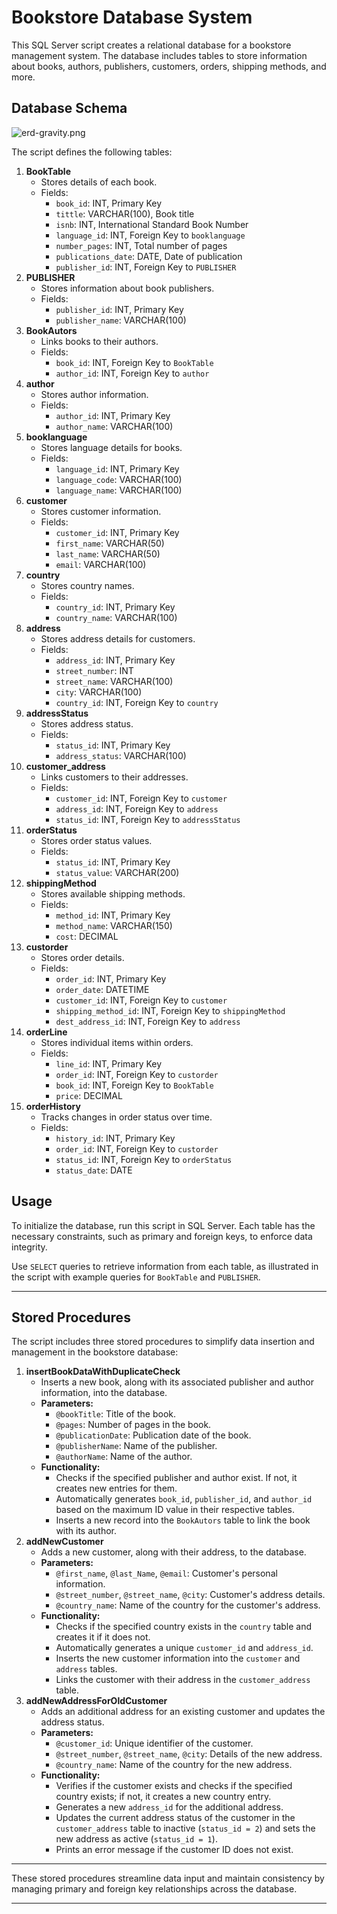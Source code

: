 # Bookstore Database System

This SQL Server script creates a relational database for a bookstore management system. The database includes tables to store information about books, authors, publishers, customers, orders, shipping methods, and more.

## Database Schema

![erd-gravity.png](/erd-gravity.png)

The script defines the following tables:

1. **BookTable**
    - Stores details of each book.
    - Fields:
        - `book_id`: INT, Primary Key
        - `tittle`: VARCHAR(100), Book title
        - `isnb`: INT, International Standard Book Number
        - `language_id`: INT, Foreign Key to `booklanguage`
        - `number_pages`: INT, Total number of pages
        - `publications_date`: DATE, Date of publication
        - `publisher_id`: INT, Foreign Key to `PUBLISHER`
2. **PUBLISHER**
    - Stores information about book publishers.
    - Fields:
        - `publisher_id`: INT, Primary Key
        - `publisher_name`: VARCHAR(100)
3. **BookAutors**
    - Links books to their authors.
    - Fields:
        - `book_id`: INT, Foreign Key to `BookTable`
        - `author_id`: INT, Foreign Key to `author`
4. **author**
    - Stores author information.
    - Fields:
        - `author_id`: INT, Primary Key
        - `author_name`: VARCHAR(100)
5. **booklanguage**
    - Stores language details for books.
    - Fields:
        - `language_id`: INT, Primary Key
        - `language_code`: VARCHAR(100)
        - `language_name`: VARCHAR(100)
6. **customer**
    - Stores customer information.
    - Fields:
        - `customer_id`: INT, Primary Key
        - `first_name`: VARCHAR(50)
        - `last_name`: VARCHAR(50)
        - `email`: VARCHAR(100)
7. **country**
    - Stores country names.
    - Fields:
        - `country_id`: INT, Primary Key
        - `country_name`: VARCHAR(100)
8. **address**
    - Stores address details for customers.
    - Fields:
        - `address_id`: INT, Primary Key
        - `street_number`: INT
        - `street_name`: VARCHAR(100)
        - `city`: VARCHAR(100)
        - `country_id`: INT, Foreign Key to `country`
9. **addressStatus**
    - Stores address status.
    - Fields:
        - `status_id`: INT, Primary Key
        - `address_status`: VARCHAR(100)
10. **customer_address**
    - Links customers to their addresses.
    - Fields:
        - `customer_id`: INT, Foreign Key to `customer`
        - `address_id`: INT, Foreign Key to `address`
        - `status_id`: INT, Foreign Key to `addressStatus`
11. **orderStatus**
    - Stores order status values.
    - Fields:
        - `status_id`: INT, Primary Key
        - `status_value`: VARCHAR(200)
12. **shippingMethod**
    - Stores available shipping methods.
    - Fields:
        - `method_id`: INT, Primary Key
        - `method_name`: VARCHAR(150)
        - `cost`: DECIMAL
13. **custorder**
    - Stores order details.
    - Fields:
        - `order_id`: INT, Primary Key
        - `order_date`: DATETIME
        - `customer_id`: INT, Foreign Key to `customer`
        - `shipping_method_id`: INT, Foreign Key to `shippingMethod`
        - `dest_address_id`: INT, Foreign Key to `address`
14. **orderLine**
    - Stores individual items within orders.
    - Fields:
        - `line_id`: INT, Primary Key
        - `order_id`: INT, Foreign Key to `custorder`
        - `book_id`: INT, Foreign Key to `BookTable`
        - `price`: DECIMAL
15. **orderHistory**
    - Tracks changes in order status over time.
    - Fields:
        - `history_id`: INT, Primary Key
        - `order_id`: INT, Foreign Key to `custorder`
        - `status_id`: INT, Foreign Key to `orderStatus`
        - `status_date`: DATE

## Usage

To initialize the database, run this script in SQL Server. Each table has the necessary constraints, such as primary and foreign keys, to enforce data integrity.

Use `SELECT` queries to retrieve information from each table, as illustrated in the script with example queries for `BookTable` and `PUBLISHER`.

---

## Stored Procedures

The script includes three stored procedures to simplify data insertion and management in the bookstore database:

1. **insertBookDataWithDuplicateCheck**
    - Inserts a new book, along with its associated publisher and author information, into the database.
    - **Parameters:**
        - `@bookTitle`: Title of the book.
        - `@pages`: Number of pages in the book.
        - `@publicationDate`: Publication date of the book.
        - `@publisherName`: Name of the publisher.
        - `@authorName`: Name of the author.
    - **Functionality:**
        - Checks if the specified publisher and author exist. If not, it creates new entries for them.
        - Automatically generates `book_id`, `publisher_id`, and `author_id` based on the maximum ID value in their respective tables.
        - Inserts a new record into the `BookAutors` table to link the book with its author.
2. **addNewCustomer**
    - Adds a new customer, along with their address, to the database.
    - **Parameters:**
        - `@first_name`, `@last_Name`, `@email`: Customer's personal information.
        - `@street_number`, `@street_name`, `@city`: Customer's address details.
        - `@country_name`: Name of the country for the customer's address.
    - **Functionality:**
        - Checks if the specified country exists in the `country` table and creates it if it does not.
        - Automatically generates a unique `customer_id` and `address_id`.
        - Inserts the new customer information into the `customer` and `address` tables.
        - Links the customer with their address in the `customer_address` table.
3. **addNewAddressForOldCustomer**
    - Adds an additional address for an existing customer and updates the address status.
    - **Parameters:**
        - `@customer_id`: Unique identifier of the customer.
        - `@street_number`, `@street_name`, `@city`: Details of the new address.
        - `@country_name`: Name of the country for the new address.
    - **Functionality:**
        - Verifies if the customer exists and checks if the specified country exists; if not, it creates a new country entry.
        - Generates a new `address_id` for the additional address.
        - Updates the current address status of the customer in the `customer_address` table to inactive (`status_id = 2`) and sets the new address as active (`status_id = 1`).
        - Prints an error message if the customer ID does not exist.

---

These stored procedures streamline data input and maintain consistency by managing primary and foreign key relationships across the database.

---
